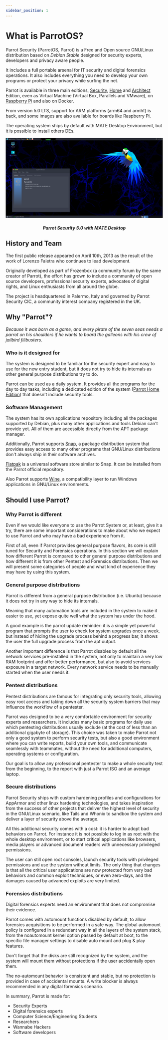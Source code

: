 ```yaml
---
sidebar_position: 1
---
```


# What is ParrotOS?

Parrot Security (ParrotOS, Parrot) is a Free and Open source GNU/Linux distribution based on *Debian Stable* designed for security experts, developers and privacy aware people.

It includes a full portable arsenal for IT security and digital forensics operations. It also includes everything you need to develop your own programs or protect your privacy while surfing the net.

Parrot is available in three main editions, [Security](https://parrotsec.org/download/?version=security), [Home](https://parrotsec.org/download/?version=security) and [Architect](https://parrotsec.org/download/?version=architect) Edition, even as Virtual Machine (Virtual Box, Parallels and VMware), on [Raspberry Pi](https://parrotsec.org/download/?version=raspberry) and also on Docker.

From version 5.0 LTS, support for ARM platforms (arm64 and armhf) is back, and some images are also available for boards like Raspberry Pi.

The operating system ships by default with MATE Desktop Environment, but it is possible to install others DEs.

![ParrotOS Desktop](./images/parrot_desktop.png)

<h5 align="center">Parrot Security 5.0 with MATE Desktop</h5>

## History and Team

The first public release appeared on April 10th, 2013 as the result of the work of Lorenzo Faletra who continues to lead development.

Originally developed as part of Frozenbox (a community forum by the same creator of Parrot), the effort has grown to include a community of open source developers, professional security experts, advocates of digital rights, and Linux enthusiasts from all around the globe.

The project is headquartered in Palermo, Italy and governed by Parrot Security CIC, a community interest company registered in the UK.

## Why "Parrot"?

*Because it was born as a game, and every pirate of the seven seas needs a parrot on his shoulders if he wants to board the galleons with his crew of jailbird filibusters*.

### Who is it designed for

The system is designed to be familiar for the security expert and easy to use for the new entry student, but it does not try to hide its internals as other general purpose distributions try to do.

Parrot can be used as a daily system. It provides all the programs for the day to day tasks, including a dedicated edition of the system ([Parrot Home Edition](../en/download-parrot.html#security-or-home-edition-which-one-should-i-choose)) that doesn't include security tools.

### Software Management

The system has its own applications repository including all the packages supported by Debian, plus many other applications and tools Debian can't provide yet. All of them are accessible directly from the APT package manager.

Additionally, Parrot supports [Snap](https://snapcraft.io/), a package distribution system that provides easy access to many other programs that GNU/Linux distributions don't always ship in their software archives.

[Flatpak](https://flatpak.org/) is a universal software store similar to Snap. It can be installed from the Parrot official repository.

Also Parrot supports [Wine](https://www.winehq.org/), a compatibility layer to run Windows applications in GNU/Linux environments.
 
## Should I use Parrot?

### Why Parrot is different

Even if we would like everyone to use the Parrot System or, at least, give it a try, there are some important considerations to make about who we expect to use Parrot and who may have a bad experience from it.

First of all, even if Parrot provides general purpose flavors, its core is still tuned for Security and Forensics operations. In this section we will explain how different Parrot is compared to other general purpose distributions and how different it is from other Pentest and Forensics distributions. Then we will present some categories of people and what kind of experience they may have by using this system.

### General purpose distributions

Parrot is different from a general purpose distribution (i.e. Ubuntu) because it does not try in any way to hide its internals.

Meaning that many automation tools are included in the system to make it easier to use, yet expose quite well what the system has under the hood.

A good example is the parrot update reminder: it is a simple yet powerful program that prompts the user to check for system upgrades once a week. but instead of hiding the upgrade process behind a progress bar, it shows the user the full upgrade process from the apt output.

Another important difference is that Parrot disables by default all the network services pre-installed in the system, not only to maintain a very low RAM footprint and offer better performance, but also to avoid services exposure in a target network. Every network service needs to be manually started when the user needs it.

### Pentest distributions

Pentest distributions are famous for integrating only security tools, allowing easy root access and taking down all the security system barriers that may influence the workflow of a pentester.

Parrot was designed to be a very comfortable environment for security experts and researchers. It includes many basic programs for daily use which pentesting distributions usually exclude (at the cost of less than an additional gigabyte of storage). This choice was taken to make Parrot not only a good system to perform security tests, but also a good environment where you can write reports, build your own tools, and communicate seamlessly with teammates, without the need for additional computers, operating systems or configuration.

Our goal is to allow any professional pentester to make a whole security test from the beginning, to the report with just a Parrot ISO and an average laptop.

### Secure distributions

Parrot Security ships with custom hardening profiles and configurations for AppArmor and other linux hardening technologies, and takes inspiration from the success of other projects that deliver the highest level of security in the GNU/Linux scenario, like Tails and Whonix to sandbox the system and deliver a layer of security above the average.

All this additional security comes with a cost: it is harder to adopt bad behaviors on Parrot. For instance it is not possible to log in as root with the whole desktop environment, or to start critical applications like browsers, media players or advanced document readers with unnecessary privileged permissions.

The user can still open root consoles, launch security tools with privileged permissions and use the system without limits. The only thing that changes is that all the critical user applications are now protected from very bad behaviors and common exploit techniques, or even zero-days, and the damages caused by advanced exploits are very limited.

### Forensics distributions

Digital forensics experts need an environment that does not compromise their evidence.

Parrot comes with automount functions disabled by default, to allow forensics acquisitions to be performed in a safe way. The global automount policy is configured in a redundant way in all the layers of the system stack, from the noautomount kernel option passed by default at boot, to the specific file manager settings to disable auto mount and plug & play features.

Don't forget that the disks are still recognized by the system, and the system will mount them without protections if the user accidentally open them.

The no-automount behavior is consistent and stable, but no protection is provided in case of accidental mounts. A write blocker is always recommended in any digital forensics scenario.

In summary, Parrot is made for:

- Security Experts
- Digital forensics experts
- Computer Science/Engineering Students
- Researchers
- Wannabe Hackers
- Software developers

